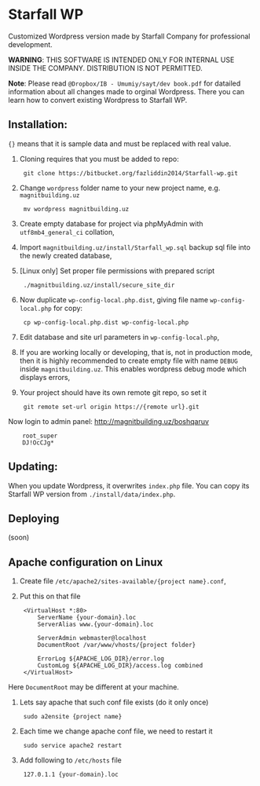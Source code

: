 # Starfall WP

Customized Wordpress version made by Starfall Company for professional development.

**WARNING**: THIS SOFTWARE IS INTENDED ONLY FOR INTERNAL USE INSIDE THE COMPANY. DISTRIBUTION IS NOT PERMITTED.

**Note**: Please read `@Dropbox/IB - Umumiy/sayt/dev book.pdf` for datailed information about all changes made to orginal Wordpress. There you can learn how to convert existing Wordpress to Starfall WP.

## Installation:

`{}` means that it is sample data and must be replaced with real value.

1. Cloning requires that you must be added to repo:

        git clone https://bitbucket.org/fazliddin2014/Starfall-wp.git

1. Change `wordpress` folder name to your new project name, e.g. `magnitbuilding.uz`
        
        mv wordpress magnitbuilding.uz

1. Create empty database for project via phpMyAdmin with `utf8mb4_general_ci` collation,
1. Import `magnitbuilding.uz/install/Starfall_wp.sql` backup sql file into the newly created database,
1. [Linux only] Set proper file permissions with prepared script
        
        ./magnitbuilding.uz/install/secure_site_dir

1. Now duplicate `wp-config-local.php.dist`, giving file name `wp-config-local.php` for copy:
        
        cp wp-config-local.php.dist wp-config-local.php

1. Edit database and site url parameters in `wp-config-local.php`,
1. If you are working locally or developing, that is, not in production mode, then it is highly recommended to create empty file with name `DEBUG` inside `magnitbuilding.uz`. This enables wordpress debug mode which displays errors,
1. Your project should have its own remote git repo, so set it
        
        git remote set-url origin https://{remote url}.git

Now login to admin panel: http://magnitbuilding.uz/boshqaruv

        root_super
        DJ!OcCJg*

## Updating:

When you update Wordpress, it overwrites `index.php` file. You can copy its Starfall WP version from `./install/data/index.php`.

## Deploying
(soon)

## Apache configuration on Linux

1. Create file `/etc/apache2/sites-available/{project name}.conf`,
1. Put this on that file
        
        <VirtualHost *:80>
            ServerName {your-domain}.loc
            ServerAlias www.{your-domain}.loc

            ServerAdmin webmaster@localhost
            DocumentRoot /var/www/vhosts/{project folder}

            ErrorLog ${APACHE_LOG_DIR}/error.log
            CustomLog ${APACHE_LOG_DIR}/access.log combined
        </VirtualHost>

Here `DocumentRoot` may be different at your machine.

1. Lets say apache that such conf file exists (do it only once)
        
        sudo a2ensite {project name}

4. Each time we change apache conf file, we need to restart it
        
        sudo service apache2 restart

5. Add following to `/etc/hosts` file
        
        127.0.1.1 {your-domain}.loc
